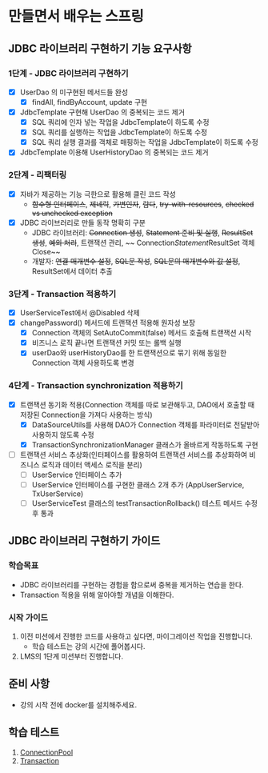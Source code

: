 # 만들면서 배우는 스프링

## JDBC 라이브러리 구현하기 기능 요구사항

### 1단계 - JDBC 라이브러리 구현하기

- [x] UserDao 의 미구현된 메서드들 완성
    - [x] findAll, findByAccount, update 구현
- [x] JdbcTemplate 구현해 UserDao 의 중복되는 코드 제거
    - [x] SQL 쿼리에 인자 넣는 작업을 JdbcTemplate이 하도록 수정
    - [x] SQL 쿼리를 실행하는 작업을 JdbcTemplate이 하도록 수정
    - [x] SQL 쿼리 실행 결과를 객체로 매핑하는 작업을 JdbcTemplate이 하도록 수정
- [x] JdbcTemplate 이용해 UserHistoryDao 의 중복되는 코드 제거

### 2단계 - 리팩터링

- [x] 자바가 제공하는 기능 극한으로 활용해 클린 코드 작성
    - ~~함수형 인터페이스~~, ~~제네릭~~, ~~가변인자~~, ~~람다~~, ~~try-with-resources~~, ~~checked vs unchecked exception~~
- [x] JDBC 라이브러리로 만들 동작 명확히 구분
    - JDBC 라이브러리: ~~Connection 생성~~, ~~Statement 준비 및 실행~~, ~~ResultSet 생성~~, ~~예외 처리~~, 트랜잭션 관리, ~~
      Connection*Statement*ResultSet 객체 Close~~
    - 개발자: ~~연결 매개변수 설정~~, ~~SQL문 작성~~, ~~SQL문의 매개변수와 값 설정~~, ResultSet에서 데이터 추출

### 3단계 - Transaction 적용하기

- [x] UserServiceTest에서 @Disabled 삭제
- [x] changePassword() 메서드에 트랜잭션 적용해 원자성 보장
    - [x] Connection 객체의 SetAutoCommit(false) 메서드 호출해 트랜잭션 시작
    - [x] 비즈니스 로직 끝나면 트랜잭션 커밋 또는 롤백 실행
    - [x] userDao와 userHistoryDao를 한 트랜잭션으로 묶기 위해 동일한 Connection 객체 사용하도록 변경

### 4단계 - Transaction synchronization 적용하기

- [x] 트랜잭션 동기화 적용(Connection 객체를 따로 보관해두고, DAO에서 호출할 때 저장된 Connection을 가져다 사용하는 방식)
    - [x] DataSourceUtils를 사용해 DAO가 Connection 객체를 파라미터로 전달받아 사용하지 않도록 수정
    - [x] TransactionSynchronizationManager 클래스가 올바르게 작동하도록 구현
- [ ] 트랜잭션 서비스 추상화(인터페이스를 활용하여 트랜잭션 서비스를 추상화하여 비즈니스 로직과 데이터 액세스 로직을 분리)
    - [ ] UserService 인터페이스 추가
    - [ ] UserService 인터페이스를 구현한 클래스 2개 추가 (AppUserService, TxUserService)
    - [ ] UserServiceTest 클래스의 testTransactionRollback() 테스트 메서드 수정 후 통과

## JDBC 라이브러리 구현하기 가이드

### 학습목표

- JDBC 라이브러리를 구현하는 경험을 함으로써 중복을 제거하는 연습을 한다.
- Transaction 적용을 위해 알아야할 개념을 이해한다.

### 시작 가이드

1. 이전 미션에서 진행한 코드를 사용하고 싶다면, 마이그레이션 작업을 진행합니다.
    - 학습 테스트는 강의 시간에 풀어봅시다.
2. LMS의 1단계 미션부터 진행합니다.

## 준비 사항

- 강의 시작 전에 docker를 설치해주세요.

## 학습 테스트

1. [ConnectionPool](study/src/test/java/connectionpool)
2. [Transaction](study/src/test/java/transaction)
